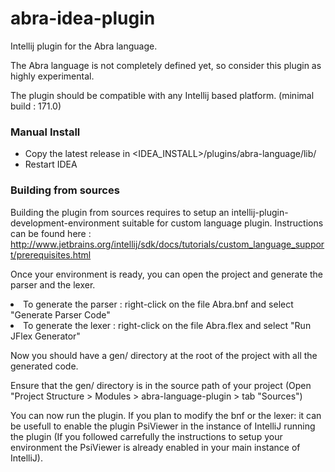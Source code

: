 # abra-idea-plugin
Intellij plugin for the Abra language.

The Abra language is not completely defined yet, so consider this plugin as highly experimental.

The plugin should be compatible with any Intellij based platform. (minimal build : 171.0)


<H3>Manual Install</H3>
<ul>
<li>Copy the latest release in &lt;IDEA_INSTALL&gt;/plugins/abra-language/lib/
<li>Restart IDEA
</ul>
<H3>Building from sources</H3>

Building the plugin from sources requires to setup an intellij-plugin-development-environment suitable 
for custom language plugin.
Instructions can be found here : http://www.jetbrains.org/intellij/sdk/docs/tutorials/custom_language_support/prerequisites.html

Once your environment is ready, you can open the project and generate the parser and the lexer.

<li>To generate the parser : right-click on the file Abra.bnf and select "Generate Parser Code"
<li>To generate the lexer : right-click on the file Abra.flex and select "Run JFlex Generator"

Now you should have a gen/ directory at the root of the project with all the generated code.

Ensure that the gen/ directory is in the source path of your project 
(Open "Project Structure > Modules > abra-language-plugin > tab "Sources")

You can now run the plugin. If you plan to modify the bnf or the lexer: it can be usefull to enable the plugin 
PsiViewer in the instance of IntelliJ running the plugin (If you followed carrefully the instructions to 
setup your environment the PsiViewer is already enabled in your main instance of IntelliJ).
